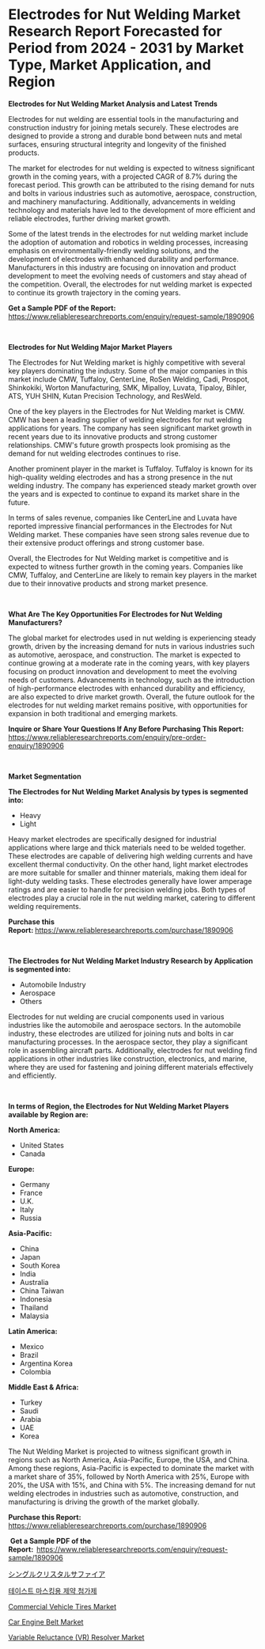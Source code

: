 <p><h1>Electrodes for Nut Welding Market Research Report Forecasted for Period from 2024 -  2031 by Market Type, Market Application, and Region</h1></p><p><strong>Electrodes for Nut Welding Market Analysis and Latest Trends</strong></p>
<p><p>Electrodes for nut welding are essential tools in the manufacturing and construction industry for joining metals securely. These electrodes are designed to provide a strong and durable bond between nuts and metal surfaces, ensuring structural integrity and longevity of the finished products.</p><p>The market for electrodes for nut welding is expected to witness significant growth in the coming years, with a projected CAGR of 8.7% during the forecast period. This growth can be attributed to the rising demand for nuts and bolts in various industries such as automotive, aerospace, construction, and machinery manufacturing. Additionally, advancements in welding technology and materials have led to the development of more efficient and reliable electrodes, further driving market growth.</p><p>Some of the latest trends in the electrodes for nut welding market include the adoption of automation and robotics in welding processes, increasing emphasis on environmentally-friendly welding solutions, and the development of electrodes with enhanced durability and performance. Manufacturers in this industry are focusing on innovation and product development to meet the evolving needs of customers and stay ahead of the competition. Overall, the electrodes for nut welding market is expected to continue its growth trajectory in the coming years.</p></p>
<p><strong>Get a Sample PDF of the Report:&nbsp;</strong> <a href="https://www.reliableresearchreports.com/enquiry/request-sample/1890906">https://www.reliableresearchreports.com/enquiry/request-sample/1890906</a></p>
<p>&nbsp;</p>
<p><strong>Electrodes for Nut Welding Major Market Players</strong></p>
<p><p>The Electrodes for Nut Welding market is highly competitive with several key players dominating the industry. Some of the major companies in this market include CMW, Tuffaloy, CenterLine, RoSen Welding, Cadi, Prospot, Shinkokiki, Worton Manufacturing, SMK, Mipalloy, Luvata, Tipaloy, Bihler, ATS, YUH SHIN, Kutan Precision Technology, and ResWeld.</p><p>One of the key players in the Electrodes for Nut Welding market is CMW. CMW has been a leading supplier of welding electrodes for nut welding applications for years. The company has seen significant market growth in recent years due to its innovative products and strong customer relationships. CMW's future growth prospects look promising as the demand for nut welding electrodes continues to rise.</p><p>Another prominent player in the market is Tuffaloy. Tuffaloy is known for its high-quality welding electrodes and has a strong presence in the nut welding industry. The company has experienced steady market growth over the years and is expected to continue to expand its market share in the future.</p><p>In terms of sales revenue, companies like CenterLine and Luvata have reported impressive financial performances in the Electrodes for Nut Welding market. These companies have seen strong sales revenue due to their extensive product offerings and strong customer base.</p><p>Overall, the Electrodes for Nut Welding market is competitive and is expected to witness further growth in the coming years. Companies like CMW, Tuffaloy, and CenterLine are likely to remain key players in the market due to their innovative products and strong market presence.</p></p>
<p>&nbsp;</p>
<p><strong>What Are The Key Opportunities For Electrodes for Nut Welding Manufacturers?</strong></p>
<p><p>The global market for electrodes used in nut welding is experiencing steady growth, driven by the increasing demand for nuts in various industries such as automotive, aerospace, and construction. The market is expected to continue growing at a moderate rate in the coming years, with key players focusing on product innovation and development to meet the evolving needs of customers. Advancements in technology, such as the introduction of high-performance electrodes with enhanced durability and efficiency, are also expected to drive market growth. Overall, the future outlook for the electrodes for nut welding market remains positive, with opportunities for expansion in both traditional and emerging markets.</p></p>
<p><strong>Inquire or Share Your Questions If Any Before Purchasing This Report:</strong> <a href="https://www.reliableresearchreports.com/enquiry/pre-order-enquiry/1890906">https://www.reliableresearchreports.com/enquiry/pre-order-enquiry/1890906</a></p>
<p>&nbsp;</p>
<p><strong>Market Segmentation</strong></p>
<p><strong>The Electrodes for Nut Welding Market Analysis by types is segmented into:</strong></p>
<p><ul><li>Heavy</li><li>Light</li></ul></p>
<p><p>Heavy market electrodes are specifically designed for industrial applications where large and thick materials need to be welded together. These electrodes are capable of delivering high welding currents and have excellent thermal conductivity. On the other hand, light market electrodes are more suitable for smaller and thinner materials, making them ideal for light-duty welding tasks. These electrodes generally have lower amperage ratings and are easier to handle for precision welding jobs. Both types of electrodes play a crucial role in the nut welding market, catering to different welding requirements.</p></p>
<p><strong>Purchase this Report:&nbsp;</strong><a href="https://www.reliableresearchreports.com/purchase/1890906">https://www.reliableresearchreports.com/purchase/1890906</a></p>
<p>&nbsp;</p>
<p><strong>The Electrodes for Nut Welding Market Industry Research by Application is segmented into:</strong></p>
<p><ul><li>Automobile Industry</li><li>Aerospace</li><li>Others</li></ul></p>
<p><p>Electrodes for nut welding are crucial components used in various industries like the automobile and aerospace sectors. In the automobile industry, these electrodes are utilized for joining nuts and bolts in car manufacturing processes. In the aerospace sector, they play a significant role in assembling aircraft parts. Additionally, electrodes for nut welding find applications in other industries like construction, electronics, and marine, where they are used for fastening and joining different materials effectively and efficiently.</p></p>
<p>&nbsp;</p>
<p><strong>In terms of Region, the Electrodes for Nut Welding Market Players available by Region are:</strong></p>
<p>
    <p> <strong> North America: </strong>
        <ul>
            <li>United States</li>
            <li>Canada</li>
        </ul>
        </p> 
    <p> <strong> Europe: </strong>
        <ul>
            <li>Germany</li>
            <li>France</li>
            <li>U.K.</li>
            <li>Italy</li>
            <li>Russia</li>
        </ul>
        </p> 
    <p> <strong> Asia-Pacific: </strong>
        <ul>
            <li>China</li>
            <li>Japan</li>
            <li>South Korea</li>
            <li>India</li>
            <li>Australia</li>
            <li>China Taiwan</li>
            <li>Indonesia</li>
            <li>Thailand</li>
            <li>Malaysia</li>
        </ul>
        </p> 
    <p> <strong> Latin America: </strong>
        <ul>
            <li>Mexico</li>
            <li>Brazil</li>
            <li>Argentina Korea</li>
            <li>Colombia</li>
        </ul>
        </p> 
    <p> <strong> Middle East & Africa: </strong>
        <ul>
            <li>Turkey</li>
            <li>Saudi</li>
            <li>Arabia</li>
            <li>UAE</li>
            <li>Korea</li>
        </ul>
    </p>
    </p>
<p><p>The Nut Welding Market is projected to witness significant growth in regions such as North America, Asia-Pacific, Europe, the USA, and China. Among these regions, Asia-Pacific is expected to dominate the market with a market share of 35%, followed by North America with 25%, Europe with 20%, the USA with 15%, and China with 5%. The increasing demand for nut welding electrodes in industries such as automotive, construction, and manufacturing is driving the growth of the market globally.</p></p>
<p><strong>Purchase this Report: </strong><a href="https://www.reliableresearchreports.com/purchase/1890906">https://www.reliableresearchreports.com/purchase/1890906</a></p>
<p>&nbsp;<strong>Get a Sample PDF of the Report:&nbsp;&nbsp;</strong><a href="https://www.reliableresearchreports.com/enquiry/request-sample/1890906">https://www.reliableresearchreports.com/enquiry/request-sample/1890906</a></p>
<p><strong></strong></p>
<p><p><a href="https://github.com/cbigkbh02719/Market-Research-Report-List-1/blob/main/681413513956.md">シングルクリスタルサファイア</a></p><p><a href="https://github.com/darrellockm3ytan895656/Market-Research-Report-List-1/blob/main/120726712970.md">테이스트 마스킹용 제약 첨가제</a></p><p><a href="https://issuu.com/reportprime-2/docs/commercial-vehicle-tires-market-size-2030.pptx">Commercial Vehicle Tires Market</a></p><p><a href="https://issuu.com/reportprime-2/docs/car-engine-belt-market-size-2030.pptx">Car Engine Belt Market</a></p><p><a href="https://github.com/shotows/Market-Research-Report-List-2/blob/main/variable-reluctance-vr-resolver-market.md">Variable Reluctance (VR) Resolver Market</a></p></p>